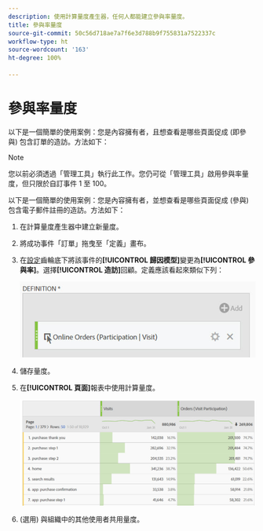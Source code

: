 ```yaml
---
description: 使用計算量度產生器，任何人都能建立參與率量度。
title: 參與率量度
source-git-commit: 50c56d718ae7a7f6e3d788b9f755831a7522337c
workflow-type: ht
source-wordcount: '163'
ht-degree: 100%

---
```


# 參與率量度

以下是一個簡單的使用案例：您是內容擁有者，且想查看是哪些頁面促成 (即參與) 包含訂單的造訪。方法如下：

>[!NOTE]
>
> 您以前必須透過「管理工具」執行此工作。您仍可從「管理工具」啟用參與率量度，但只限於自訂事件 1 至 100。

以下是一個簡單的使用案例：您是內容擁有者，並想查看是哪些頁面促成 (參與) 包含電子郵件註冊的造訪。方法如下：

1. 在計算量度產生器中建立新量度。
1. 將成功事件「訂單」拖曳至「定義」畫布。
1. 在[設定](/help/components/calc-metrics/cm-workflow/m-metric-type-alloc.md)齒輪底下將該事件的&#x200B;**[!UICONTROL 歸因模型]**&#x200B;變更為&#x200B;**[!UICONTROL 參與率]**。選擇&#x200B;**[!UICONTROL 造訪]**&#x200B;回顧。定義應該看起來類似下列：

   ![](assets/participation.png)

1. 儲存量度。
1. 在&#x200B;**[!UICONTROL 頁面]**&#x200B;報表中使用計算量度。

   ![](assets/participation-pages.png)

1. (選用) 與組織中的其他使用者共用量度。
